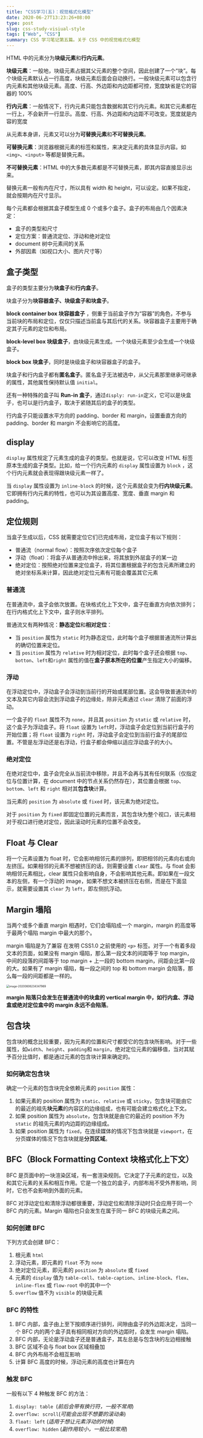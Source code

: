 ```yaml
---
title: "CSS学习(五)：视觉格式化模型"
date: 2020-06-27T13:23:26+08:00
type: post
slug: css-study-visiual-style
tags: ["Web", "CSS"]
summary: CSS 学习笔记第五篇。关于 CSS 中的视觉格式化模型
---
```


HTML 中的元素分为**块级元素**和**行内元素**。

**块级元素**：一般地，块级元素占据其父元素的整个空间，因此创建了一个“块”。每个块级元素默认占一行高度，块级元素后面会自动换行。一般块级元素可以包含行内元素和其他块级元素。高度、行高、外边距和内边距都可控，宽度缺省是它的容器的 100%

**行内元素**：一般情况下，行内元素只能包含数据和其它行内元素。和其它元素都在一行上，不会新开一行显示。高度、行高、外边距和内边距不可改变。宽度就是内容的宽度

从元素本身讲，元素又可以分为**可替换元素**和**不可替换元素**。

**可替换元素**：浏览器根据元素的标签和属性，来决定元素的具体显示内容。如 `<img>`、`<input>` 等都是替换元素。

**不可替换元素**：HTML 中的大多数元素都是不可替换元素，即其内容直接显示出来。

替换元素一般有内在尺寸，所以具有 width 和 height，可以设定。如果不指定，就会按期内在尺寸显示。

每个元素都会根据其盒子模型生成 0 个或多个盒子。盒子的布局由几个因素决定：

* 盒子的类型和尺寸
* 定位方案：普通流定位、浮动和绝对定位
* document 树中元素间的关系
* 外部因素（如视口大小、图片尺寸等）

## 盒子类型

盒子的类型主要分为**块盒子**和**行内盒子**。

块盒子分为**块容器盒子、块级盒子和块盒子**。

**block container box 块容器盒子** ，侧重于当前盒子作为“容器”的角色，不参与当前块的布局和定位，仅仅只描述当前盒与其后代的关系。块容器盒子主要用于确定其子元素的定位和布局。

**block-level box 块级盒子**，由块级元素生成。一个块级元素至少会生成一个块级盒子。

**block box 块盒子**，同时是块级盒子和块容器盒子的盒子。

块盒子和行内盒子都有**匿名盒子**。匿名盒子无法被选中，从父元素那里继承可继承的属性，其他属性保持默认值 `initial`。

还有一种特殊的盒子叫 **Run-in 盒子**，通过`disply: run-in`定义，它可以是块盒子，也可以是行内盒子，取决于紧随其后的盒子的类型。

行内盒子只能设置水平方向的 padding、border 和 margin，设置垂直方向的 padding、border 和 margin 不会影响它的高度。

## display

`display` 属性规定了元素生成的盒子的类型。也就是说，它可以改变 HTML 标签原本生成的盒子类型。比如，给一个行内元素的 `display` 属性设置为 `block` ，这个行内元素就会表现得跟块级元素一样了。

当 `display` 属性设置为 `inline-block` 的时候，这个元素就会变为**行内块级元素**。它即拥有行内元素的特性，也可以为其设置高度、宽度、垂直 margin 和 padding。

## 定位规则

当盒子生成以后，CSS 就需要定位它们已完成布局，定位盒子有以下规则：

* 普通流（normal flow）：按照次序依次定位每个盒子
* 浮动（float）：将盒子从普通流中拎出来，将其放到外层盒子的某一边
* 绝对定位：按照绝对位置来定位盒子，将其位置根据盒子的包含元素所建立的绝对坐标系来计算，因此绝对定位元素有可能会覆盖其它元素

### 普通流

在普通流中，盒子会依次放置。在块格式化上下文中，盒子在垂直方向依次排列；在行内格式化上下文中，盒子则水平排列。

普通流又有两种情况：**静态定位**和**相对定位**：

* 当 `position` 属性为 `static` 时为静态定位，此时每个盒子根据普通流所计算出的确切位置来定位。
* 当 `position` 属性为 `relative` 时为相对定位，此时每个盒子还会根据 `top`、`botton`、`left`和`right` 属性的值在**盒子原本所在的位置**产生指定大小的偏移。

### 浮动

在浮动定位中，浮动盒子会浮动到当前行的开始或尾部位置。这会导致普通流中的文本及其它内容会流到浮动盒子的边缘处，除非元素通过 `clear` 清除了前面的浮动。

一个盒子的 `float` 属性不为 `none`，并且其 `position` 为 `static` 或 `relative` 时，这个盒子为浮动盒子。将 `float` 设置为 `left`时，浮动盒子会定位到当前行盒子的开始位置；将 `float` 设置为 `right` 时，浮动盒子会定位到当前行盒子的尾部位置。不管是左浮动还是右浮动，行盒子都会伸缩以适应浮动盒子的大小。

### 绝对定位

在绝对定位中，盒子会完全从当前流中移除，并且不会再与其有任何联系（仅指定位与位置计算，在 document 中的节点关系仍然存在），其位置会根据 `top`、`bottom`、`left` 和 `right` 相对其**包含块**计算。

当元素的 `position` 为 `absolute` 或 `fixed` 时，该元素为绝对定位。

对于 `position` 为 `fixed` 即固定位置的元素而言，其包含块为整个视口，该元素相对于视口进行绝对定位，因此滚动时元素的位置不会改变。

## Float 与 Clear

将一个元素设置为 float 时，它会影响相邻元素的排列，即把相邻的元素向右或向左挤压。如果相邻的元素不想被挤压的话，则需要设置 `clear` 属性。与 float 会影响相邻元素相比，clear 属性只会影响自身，不会影响其他元素。即如果在一段文本的左侧，有一个浮动的 image，如果不想文本被挤压在右侧，而是在下面显示，就需要设置其 `clear` 为 `left`，即左侧抗浮动。

## Margin 塌陷

当两个或多个垂直 margin 相遇时，它们会塌陷成一个 margin，margin 的高度等于最两个塌陷 margin 中最大的那个。

margin 塌陷是为了兼容 在发明 CSS1.0 之前使用的 `<p>` 标签。对于一个有着多段文本的页面，如果没有 margin 塌陷，那么第一段文本的间距等于 top margin，中间的段落的间距等于 top margin + 上一段的 bottom margin，间距会比第一段的大。如果有了 margin 塌陷，每一段之间的 top 和 bottom margin 会陷落，那么每一段的间距都是一样的。

<img src="https://figurebed-1254477026.cos.ap-chengdu.myqcloud.com/image-20200606234347969.png" alt="image-20200606234347969" style="zoom:50%;" />

**margin 陷落只会发生在普通流中的块盒的 vertical margin 中，如行内盒、浮动盒或绝对定位盒中的 margin 永远不会陷落**。																																																																																							

## 包含块

包含块的概念比较重要，因为元素的位置和尺寸都受它的包含块所影响。对于一些属性，如`width`、`height`、`padding`和 `margin`，绝对定位元素的偏移值，当对其赋予百分比值时，都是通过元素的包含块计算来确定的。

### 如何确定包含块

确定一个元素的包含块完全依赖元素的 `position` 属性：

1. 如果元素的 position 属性为 `static`、`relative` 或 `sticky`，包含块可能由它的最近的祖先**块元素**的内容区的边缘组成，也有可能会建立格式化上下文。
2. 如果 position 属性为 `absolute`，包含块就是由它的最近的 position 不为 `static` 的祖先元素的内边距的边缘组成。
3. 如果 position 属性为 `fixed`，在连续媒体的情况下包含块就是 `viewport`，在分页媒体的情况下包含块就是**分页区域**。

## BFC（Block Formatting Context 块格式化上下文）

BFC 是页面中的一块渲染区域，有一套渲染规则。它决定了子元素的定位，以及和其它元素的关系和相互作用。它是一个独立的盒子，内部布局不受外界影响，同时，它也不会影响到外面的元素。

BFC 对浮动定位和清除浮动都很重要，浮动定位和清除浮动时只会应用于同一个 BFC 内的元素。Margin 塌陷也只会发生在属于同一 BFC 的块级元素之间。

### 如何创建 BFC

下列方式会创建 BFC：

1. 根元素 `html`
2. 浮动元素，即元素的 `float` 不为 `none`
3. 绝对定位元素，即元素的 `position` 为 `absolute` 或 `fixed`
4. 元素的 `display` 值为 `table-cell`、`table-caption`、`inline-block`、`flex`、`inline-flex` 或 `flow-root` 中的其中一个
5. `overflow` 值不为 `visible` 的块级元素

### BFC 的特性

1. BFC 内部，盒子由上至下按顺序进行排列，间隙由盒子的外边距决定，当同一个 BFC 内的两个盒子具有相同相对方向的外边距时，会发生 margin 塌陷。
2. BFC 内部，无论是浮动盒子还是普通盒子，其左总是与包含块的左边相接触
3. BFC 区域不会与 float box 区域相叠加
4. BFC 内外布局不会相互影响
5. 计算 BFC 高度的时候，浮动元素的高度也计算在内

### 触发 BFC

一般有以下 4 种触发 BFC 的方法：

1. `display: table `(*前后会带有换行符，一般不常用*)
2. `overflow: scroll`(*可能会出现不想要的滚动条*)
3. `float: left` (*适用于想让元素浮动的时候*)
4. `overflow: hidden` (*副作用较小，一般比较常用*)